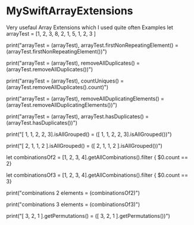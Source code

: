 # MySwiftArrayExtensions
Very usefaul Array Extensions which I used quite often
Examples
let arrayTest = [1, 2, 3, 8, 2, 1, 5, 1, 2, 3 ]

print("arrayTest = \(arrayTest), arrayTest.firstNonRepeatingElement() = \(arrayTest.firstNonRepeatingElement())")

print("arrayTest = \(arrayTest), removeAllDuplicates() = \(arrayTest.removeAllDuplicates())")

print("arrayTest = \(arrayTest), countUniques() = \(arrayTest.removeAllDuplicates().count)")

print("arrayTest = \(arrayTest), removeAllDuplicatingElements() = \(arrayTest.removeAllDuplicatingElements())")

print("arrayTest = \(arrayTest), arrayTest.hasDuplicates() =\(arrayTest.hasDuplicates())")

print("[ 1, 1, 2, 2, 3].isAllGrouped() = \([ 1, 1, 2, 2, 3].isAllGrouped())")

print("[ 2, 1, 1, 2 ].isAllGrouped()   = \([ 2, 1, 1, 2 ].isAllGrouped())")

let combinationsOf2 = [1, 2, 3, 4].getAllCombinations().filter { $0.count == 2}

let combinationsOf3 = [1, 2, 3, 4].getAllCombinations().filter { $0.count == 3}

print("combinations 2 elements = \(combinationsOf2)")

print("combinations 3 elements = \(combinationsOf3)")

print("[ 3, 2, 1 ].getPermutations()   = \([ 3, 2, 1 ].getPermutations())")

